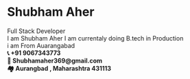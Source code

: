  <div class="name">
            <h1>Shubham Aher</h1>
        </div>
        <div class="decoratin">Full Stack Developer</div>
        <div class="Decripation">I am Shubham Aher I am currentaly doing B.tech in Production <br> i am From Auarangabad
        </div>
        <div>
            <link rel="stylesheet"
                href="https://cdnjs.cloudflare.com/ajax/libs/font-awesome/4.7.0/css/font-awesome.min.css">
            <div class=""><a href="https://www.linkedin.com/in/shubham-aher-9a4833197/" class="fa fa-linkedin"></a>
            </div>
            <div class="icon"><a href="https://github.com/Shubhamaher1" class="fa fa-github"></a></div>
            <div class="icon"><a href="https://www.linkedin.com/in/shubham-aher-9a4833197/" class="fa fa-twitter"></a>
            </div>
        </div>
        <div class="contact">
            <link rel="stylesheet"
                href="https://cdnjs.cloudflare.com/ajax/libs/font-awesome/4.7.0/css/font-awesome.min.css">
            <div class="Mo"><strong>📞
                    <link rel="stylesheet" href="#"> +91 9067343773
                </strong> </div>
            <div class="email"><strong>📧
                    <link rel="" href="#">Shubhamaher369@gmail.com
                </strong> </div>
            <div class="adrees"><strong> 🏘
                    <link rel="stylesheet" href="#"> Aurangbad , Maharashtra 431113
                </strong> </div>

  

      
